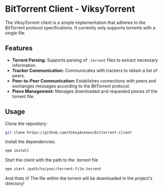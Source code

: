# BitTorrent Client - ViksyTorrent

The ViksyTorrent client is a simple implementation that adheres to the BitTorrent protocol specifications. It currently only supports torrents with a single file.

## Features

- **Torrent Parsing:** Supports parsing of `.torrent` files to extract necessary information.
- **Tracker Communication:** Communicates with trackers to obtain a list of peers.
- **Peer-to-Peer Communication:** Establishes connections with peers and exchanges messages according to the BitTorrent protocol.
- **Piece Management:** Manages downloaded and requested pieces of the torrent file.

## Usage

 Clone the repository:

```bash
git clone https://github.com/ViksyAsenov/bittorrent-client
```

Install the dependencies:
```bash
npm install
```

Start the client with the path to the .torrent file
```bash
npm start /path/to/your/torrent-file.torrent
```

And thats it! The file within the torrent will be downloaded in the project's directory!



